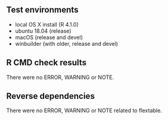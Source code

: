 ## Test environments

- local OS X install (R 4.1.0)
- ubuntu 18.04 (release)
- macOS (release and devel)
- winbuilder (with older, release and devel) 

## R CMD check results

There were no ERROR, WARNING or NOTE.

## Reverse dependencies

There were no ERROR, WARNING or NOTE related to flextable.
